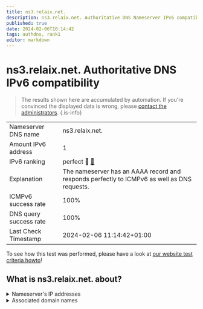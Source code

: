 ```yaml
---
title: ns3.relaix.net.
description: ns3.relaix.net. Authoritative DNS Nameserver IPv6 compatibility
published: true
date: 2024-02-06T10:14:42
tags: authdns, rank1
editor: markdown
---
```


# ns3.relaix.net. Authoritative DNS IPv6 compatibility

> The results shown here are accumulated by automation. If you're convinced the displayed data is wrong, please [contact the administrators](/howto/chat). 
{.is-info}




|   |   |
| - | - |
| Nameserver DNS name | ns3.relaix.net.
| Amount IPv6 address | 1
| IPv6 ranking | perfect :1st_place_medal: [🔗](/howto/ranking) |
| Explanation | The nameserver has an AAAA record and responds perfectly to ICMPv6 as well as DNS requests. |
| ICMPv6 success rate | 100%|
| DNS query success rate | 100% |
| Last Check Timestamp | 2024-02-06 11:14:42+01:00 |

To see how this test was performed, please have a look at [our website test criteria howto](/howto/testcriteria/authdns)!


## What is ns3.relaix.net. about?




<details>
<summary>Nameserver's IP addresses</summary>

2a00:fe0:0:300::2

</details>



<details>
<summary>Associated domain names</summary>

sparkasse-aachen.de

www.relaix.net

</details>
